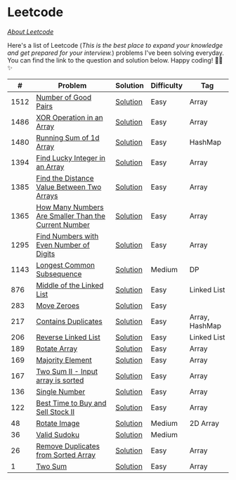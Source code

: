 # Leetcode
[*About Leetcode*](https://leetcode.com/)

Here's a list of Leetcode (*This is the best place to expand your knowledge and get prepared for your interview.*) problems I've been solving everyday. You can find the link to the question and solution below. Happy coding! :woman_technologist: :sparkles:

| # | Problem | Solution | Difficulty | Tag
| --- | --- | --- | --- | --- |
| 1512 | [Number of Good Pairs](https://leetcode.com/problems/number-of-good-pairs/submissions/) | [Solution](https://github.com/anmolraibhandare/Leetcode_Practice/blob/master/Leetcode/Leetcode_1512.java) | Easy | Array |
| 1486 | [XOR Operation in an Array](https://leetcode.com/problems/xor-operation-in-an-array/) | [Solution](https://github.com/anmolraibhandare/Leetcode_Practice/blob/master/Leetcode/Leetcode_1486.java) | Easy | Array |
| 1480 | [Running Sum of 1d Array](https://leetcode.com/problems/running-sum-of-1d-array/) | [Solution](https://github.com/anmolraibhandare/Leetcode_Practice/blob/master/Leetcode/Leetcode_1480.java) | Easy | HashMap |
| 1394 | [Find Lucky Integer in an Array](https://leetcode.com/problems/find-lucky-integer-in-an-array/) | [Solution](https://github.com/anmolraibhandare/Leetcode_Practice/blob/master/Leetcode/Leetcode_1394.java) | Easy | Array |
| 1385 | [Find the Distance Value Between Two Arrays](https://leetcode.com/problems/find-the-distance-value-between-two-arrays/) | [Solution](https://github.com/anmolraibhandare/Leetcode_Practice/blob/master/Leetcode/Leetcode_1385.java) | Easy | Array |
| 1365 | [How Many Numbers Are Smaller Than the Current Number](https://leetcode.com/problems/how-many-numbers-are-smaller-than-the-current-number/) | [Solution](https://github.com/anmolraibhandare/Leetcode_Practice/blob/master/Leetcode/Leetcode_1365.java) | Easy | Array |
| 1295 | [Find Numbers with Even Number of Digits](https://leetcode.com/problems/find-numbers-with-even-number-of-digits/) | [Solution](https://github.com/anmolraibhandare/Leetcode_Practice/blob/master/Leetcode/Leetcode_1295.java) | Easy | Array |
| 1143 | [Longest Common Subsequence](https://leetcode.com/problems/longest-common-subsequence/) | [Solution](https://github.com/anmolraibhandare/Leetcode_Practice/blob/master/Leetcode/Leetcode_1143.java) | Medium | DP |
| 876 | [Middle of the Linked List](https://leetcode.com/problems/middle-of-the-linked-list/) | [Solution](https://github.com/anmolraibhandare/Leetcode_Practice/blob/master/Leetcode/Leetcode_876.java) | Easy | Linked List |
| 283 | [Move Zeroes](https://leetcode.com/problems/move-zeroes/) | [Solution](https://github.com/anmolraibhandare/Leetcode_Practice/blob/master/Leetcode/Leetcode_1.java) | Easy | |
| 217 | [Contains Duplicates](https://leetcode.com/problems/contains-duplicate/) | [Solution](https://github.com/anmolraibhandare/Leetcode_Practice/blob/master/Leetcode/Leetcode_217.java) | Easy | Array, HashMap |
| 206 | [Reverse Linked List](https://leetcode.com/problems/reverse-linked-list/) | [Solution](https://github.com/anmolraibhandare/Leetcode_Practice/blob/master/Leetcode/Leetcode_206.java) | Easy | Linked List |
| 189 | [Rotate Array](https://leetcode.com/problems/rotate-array/) | [Solution](https://github.com/anmolraibhandare/Leetcode_Practice/blob/master/Leetcode/Leetcode_189.java) | Easy | Array |
| 169 | [Majority Element](https://leetcode.com/problems/majority-element/) | [Solution](https://github.com/anmolraibhandare/Leetcode_Practice/blob/master/Leetcode/Leetcode_169.java) | Easy | Array |
| 167 | [Two Sum II - Input array is sorted](https://leetcode.com/problems/two-sum-ii-input-array-is-sorted/) | [Solution](https://github.com/anmolraibhandare/Leetcode_Practice/blob/master/Leetcode/Leetcode_167.java) | Easy | Array |
| 136 | [Single Number](https://leetcode.com/problems/single-number/) | [Solution](https://github.com/anmolraibhandare/Leetcode_Practice/blob/master/Leetcode/Leetcode_136.java) | Easy | Array |
| 122 | [Best Time to Buy and Sell Stock II](https://leetcode.com/problems/best-time-to-buy-and-sell-stock-ii/) | [Solution](https://github.com/anmolraibhandare/Leetcode_Practice/blob/master/Leetcode/Leetcode_122.java) | Easy | Array |
| 48 | [Rotate Image](https://leetcode.com/problems/rotate-image/) | [Solution](https://github.com/anmolraibhandare/Leetcode_Practice/blob/master/Leetcode/Leetcode_48.java) | Medium | 2D Array |
| 36 | [Valid Sudoku](https://leetcode.com/problems/valid-sudoku/) | [Solution](https://github.com/anmolraibhandare/Leetcode_Practice/blob/master/Leetcode/Leetcode_36.java) | Medium | |
| 26 | [Remove Duplicates from Sorted Array](https://leetcode.com/problems/remove-duplicates-from-sorted-array/) | [Solution](https://github.com/anmolraibhandare/Leetcode_Practice/blob/master/Leetcode/Leetcode_26.java) | Easy | Array |
| 1 | [Two Sum](https://leetcode.com/problems/two-sum/) | [Solution](https://github.com/anmolraibhandare/Leetcode_Practice/blob/master/Leetcode/Leetcode_283.java) | Easy | Array |
